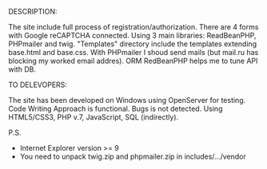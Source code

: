 DESCRIPTION:

The site include full process of registration/authorization. There are 4 forms with Google reCAPTCHA connected. Using 3 main libraries: ReadBeanPHP, PHPmailer and twig. "Templates" directory include the templates extending base.html and base.css. With PHPmailer I shoud send mails (but mail.ru has blocking my worked email addres). ORM RedBeanPHP helps me to tune API with DB.

TO DELEVOPERS:

The site has been developed on Windows using OpenServer for testing. Code Writing Approach is functional. Bugs is not detected. Using HTML5/CSS3, PHP v.7, JavaScript, SQL (indirectly).

P.S.

- Internet Explorer version >= 9 
- You need to unpack twig.zip and phpmailer.zip in includes/.../vendor
